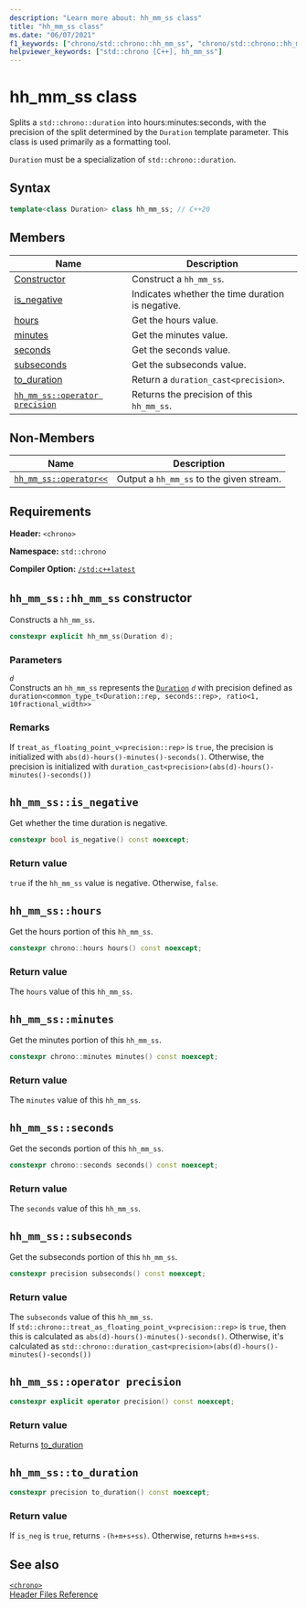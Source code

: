 ```yaml
---
description: "Learn more about: hh_mm_ss class"
title: "hh_mm_ss class"
ms.date: "06/07/2021"
f1_keywords: ["chrono/std::chrono::hh_mm_ss", "chrono/std::chrono::hh_mm_ss::hh_mm_ss", "chrono/std::chrono::hh_mm_ss::is_negative", "chrono/std::chrono::hh_mm_ss::hours", "chrono/std::chrono::hh_mm_ss::minutes", "chrono/std::chrono::hh_mm_ss::seconds", "chrono/std::chrono::hh_mm_ss::subseconds", "chrono/std::chrono::hh_mm_ss::operator precision", "chrono/std::chrono::hh_mm_ss::to_duration"]
helpviewer_keywords: ["std::chrono [C++], hh_mm_ss"]
---
```

# hh_mm_ss class

Splits a `std::chrono::duration` into hours:minutes:seconds, with the precision of the split determined by the `Duration` template parameter. This class is used primarily as a formatting tool.

`Duration` must be a specialization of `std::chrono::duration`.

## Syntax

```cpp
template<class Duration> class hh_mm_ss; // C++20
```

## Members

|Name|Description|
|----------|-----------------|
|[Constructor](#hh_mm_ss)|Construct a `hh_mm_ss`.|
|[is_negative](#is_negative)| Indicates whether the time duration is negative. |
|[hours](#hours) | Get the hours value. |
|[minutes](#minutes) | Get the minutes value. |
|[seconds](#seconds) | Get the seconds value. |
|[subseconds](#subseconds) | Get the subseconds value. |
|[to_duration](#to_duration) | Return a `duration_cast<precision>`. |
|[`hh_mm_ss::operator precision`](#op_precision)|  Returns the precision of this `hh_mm_ss`. |

## Non-Members

|Name|Description|
|----------|-----------------|
|[`hh_mm_ss::operator<<`](chrono-operators.md#op_left_shift) | Output a `hh_mm_ss` to the given stream. |

## Requirements

**Header:** `<chrono>`

**Namespace:** `std::chrono`

**Compiler Option:** [`/std:c++latest`](../build/reference/std-specify-language-standard-version.md)

## <a name="hh_mm_ss"></a> `hh_mm_ss::hh_mm_ss` constructor

Constructs a `hh_mm_ss`.

```cpp
constexpr explicit hh_mm_ss(Duration d);
```

### Parameters

*`d`*\
Constructs an `hh_mm_ss` represents the [`Duration`](duration-class.md) *`d`* with precision defined as `duration<common_type_t<Duration::rep, seconds::rep>, ratio<1, 10fractional_width>>`

### Remarks

If `treat_as_floating_point_v<precision::rep>` is `true`, the precision is initialized with `abs(d)-hours()-minutes()-seconds()`. Otherwise, the precision is initialized with `duration_cast<precision>(abs(d)-hours()-minutes()-seconds())`

## <a name="is_negative"></a> `hh_mm_ss::is_negative`

Get whether the time duration is negative.

```cpp
constexpr bool is_negative() const noexcept;
```

### Return value

`true` if the `hh_mm_ss` value is negative. Otherwise, `false`.

## <a name="hours"></a> `hh_mm_ss::hours`

Get the hours portion of this `hh_mm_ss`.

```cpp
constexpr chrono::hours hours() const noexcept;
```

### Return value

The `hours` value of this `hh_mm_ss`.

## <a name="minutes"></a> `hh_mm_ss::minutes`

Get the minutes portion of this `hh_mm_ss`.

```cpp
constexpr chrono::minutes minutes() const noexcept;
```

### Return value

The `minutes` value of this `hh_mm_ss`.

## <a name="seconds"></a> `hh_mm_ss::seconds`

Get the seconds portion of this `hh_mm_ss`.

```cpp
constexpr chrono::seconds seconds() const noexcept;
```

### Return value

The `seconds` value of this `hh_mm_ss`.

## <a name="subseconds"></a> `hh_mm_ss::subseconds`

Get the subseconds portion of this `hh_mm_ss`.

```cpp
constexpr precision subseconds() const noexcept;
```

### Return value

The `subseconds` value of this `hh_mm_ss`.\
If `std::chrono::treat_as_floating_point_v<precision::rep>` is `true`, then this is calculated as `abs(d)-hours()-minutes()-seconds()`. Otherwise, it's calculated as `std::chrono::duration_cast<precision>(abs(d)-hours()-minutes()-seconds())`

## <a name="op_precision"></a> `hh_mm_ss::operator precision`

```cpp
constexpr explicit operator precision() const noexcept;
```

### Return value

Returns [to_duration](#to_duration)

## <a name="to_duration"></a> `hh_mm_ss::to_duration`

```cpp
constexpr precision to_duration() const noexcept;
```

### Return value

If `is_neg` is `true`, returns `-(h+m+s+ss)`. Otherwise, returns `h+m+s+ss`.

## See also

[`<chrono>`](../standard-library/chrono.md)\
[Header Files Reference](../standard-library/cpp-standard-library-header-files.md)
